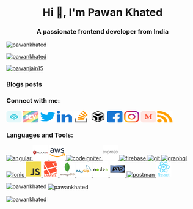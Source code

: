 <h1 align="center">Hi 👋, I'm Pawan Khated</h1>
<h3 align="center">A passionate frontend developer from India</h3>

<p align="left"> <img src="https://komarev.com/ghpvc/?username=pawankhated&label=Profile%20views&color=0e75b6&style=flat" alt="pawankhated" /> </p>

<p align="left"> <a href="https://github.com/ryo-ma/github-profile-trophy"><img src="https://github-profile-trophy.vercel.app/?username=pawankhated" alt="pawankhated" /></a> </p>

<p align="left"> <a href="https://twitter.com/pawanjain15" target="blank"><img src="https://img.shields.io/twitter/follow/pawanjain15?logo=twitter&style=for-the-badge" alt="pawanjain15" /></a> </p>

### Blogs posts
<!-- BLOG-POST-LIST:START -->
<!-- BLOG-POST-LIST:END -->

<h3 align="left">Connect with me:</h3>
<p align="left">
<a href="https://codepen.io/pawankhated" target="blank"><img align="center" src="assets/codepen.svg" alt="pawankhated" height="30" width="40" /></a>
<a href="https://dev.to/pawankhated" target="blank"><img align="center" src="assets/devto.svg" alt="pawankhated" height="30" width="40" /></a>
<a href="https://twitter.com/pawankhated" target="blank"><img align="center" src="assets/twitter.svg" alt="pawankhated" height="30" width="40" /></a>
<a href="https://linkedin.com/in/pawankhated" target="blank"><img align="center" src="assets/linked-in-alt.svg" alt="pawankhated" height="30" width="40" /></a>
<a href="[https://stackoverflow.com/users/pawankhated](https://softwarerecs.stackexchange.com/users/78829/pawan-jain)" target="blank"><img align="center" src="assets/stack-overflow.svg" alt="pawankhated" height="30" width="40" /></a>
<a href="https://codesandbox.com/pawankhated" target="blank"><img align="center" src="assets/codesandbox.svg" alt="pawankhated" height="30" width="40" /></a>
<a href="https://fb.com/pawanjain11" target="blank"><img align="center" src="assets/facebook.svg" alt="pawanjain11" height="30" width="40" /></a>
<a href="https://instagram.com/pawanjain11" target="blank"><img align="center" src="assets/instagram.svg" alt="pawanjain11" height="30" width="40" /></a>
<a href="https://medium.com/@pawankhated" target="blank"><img align="center" src="assets/medium.svg" alt="@pawankhated" height="30" width="40" /></a>
<a href="/pawanjain11" target="blank"><img align="center" src="assets/rss.svg" alt="pawanjain11" height="30" width="40" /></a>
</p>

<h3 align="left">Languages and Tools:</h3>
<p align="left"> <a href="https://angular.io" target="_blank" rel="noreferrer"> <img src="https://angular.io/assets/images/logos/angular/angular.svg" alt="angular" width="40" height="40"/> </a> <a href="https://angular.io" target="_blank" rel="noreferrer"> <img src="https://raw.githubusercontent.com/devicons/devicon/master/icons/angularjs/angularjs-original-wordmark.svg" alt="angularjs" width="40" height="40"/> </a> <a href="https://aws.amazon.com" target="_blank" rel="noreferrer"> <img src="https://raw.githubusercontent.com/devicons/devicon/master/icons/amazonwebservices/amazonwebservices-original-wordmark.svg" alt="aws" width="40" height="40"/> </a> <a href="https://codeigniter.com" target="_blank" rel="noreferrer"> <img src="https://cdn.worldvectorlogo.com/logos/codeigniter.svg" alt="codeigniter" width="40" height="40"/> </a> <a href="https://expressjs.com" target="_blank" rel="noreferrer"> <img src="https://raw.githubusercontent.com/devicons/devicon/master/icons/express/express-original-wordmark.svg" alt="express" width="40" height="40"/> </a> <a href="https://firebase.google.com/" target="_blank" rel="noreferrer"> <img src="https://www.vectorlogo.zone/logos/firebase/firebase-icon.svg" alt="firebase" width="40" height="40"/> </a> <a href="https://git-scm.com/" target="_blank" rel="noreferrer"> <img src="https://www.vectorlogo.zone/logos/git-scm/git-scm-icon.svg" alt="git" width="40" height="40"/> </a> <a href="https://graphql.org" target="_blank" rel="noreferrer"> <img src="https://www.vectorlogo.zone/logos/graphql/graphql-icon.svg" alt="graphql" width="40" height="40"/> </a> <a href="https://ionicframework.com" target="_blank" rel="noreferrer"> <img src="https://upload.wikimedia.org/wikipedia/commons/d/d1/Ionic_Logo.svg" alt="ionic" width="40" height="40"/> </a> <a href="https://developer.mozilla.org/en-US/docs/Web/JavaScript" target="_blank" rel="noreferrer"> <img src="https://raw.githubusercontent.com/devicons/devicon/master/icons/javascript/javascript-original.svg" alt="javascript" width="40" height="40"/> </a> <a href="https://laravel.com/" target="_blank" rel="noreferrer"> <img src="https://raw.githubusercontent.com/devicons/devicon/master/icons/laravel/laravel-plain-wordmark.svg" alt="laravel" width="40" height="40"/> </a> <a href="https://www.mongodb.com/" target="_blank" rel="noreferrer"> <img src="https://raw.githubusercontent.com/devicons/devicon/master/icons/mongodb/mongodb-original-wordmark.svg" alt="mongodb" width="40" height="40"/> </a> <a href="https://www.mysql.com/" target="_blank" rel="noreferrer"> <img src="https://raw.githubusercontent.com/devicons/devicon/master/icons/mysql/mysql-original-wordmark.svg" alt="mysql" width="40" height="40"/> </a> <a href="https://nodejs.org" target="_blank" rel="noreferrer"> <img src="https://raw.githubusercontent.com/devicons/devicon/master/icons/nodejs/nodejs-original-wordmark.svg" alt="nodejs" width="40" height="40"/> </a> <a href="https://www.php.net" target="_blank" rel="noreferrer"> <img src="https://raw.githubusercontent.com/devicons/devicon/master/icons/php/php-original.svg" alt="php" width="40" height="40"/> </a> <a href="https://postman.com" target="_blank" rel="noreferrer"> <img src="https://www.vectorlogo.zone/logos/getpostman/getpostman-icon.svg" alt="postman" width="40" height="40"/> </a> <a href="https://reactjs.org/" target="_blank" rel="noreferrer"> <img src="https://raw.githubusercontent.com/devicons/devicon/master/icons/react/react-original-wordmark.svg" alt="react" width="40" height="40"/> </a> </p>

<p><img align="left" src="https://github-readme-stats.vercel.app/api/top-langs?username=pawankhated&show_icons=true&locale=en&layout=compact" alt="pawankhated" /></p>

<p>&nbsp;<img align="center" src="https://github-readme-stats.vercel.app/api?username=pawankhated&show_icons=true&locale=en" alt="pawankhated" /></p>

<p><img align="center" src="https://github-readme-streak-stats.herokuapp.com/?user=pawankhated&" alt="pawankhated" /></p>

